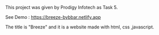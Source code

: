 This project was given by Prodigy Infotech as Task 5.

See Demo : https://breeze-bybbar.netlify.app

The title is "Breeze" and it is a website made with html, css ,javascript.
